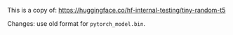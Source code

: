 This is a copy of: https://huggingface.co/hf-internal-testing/tiny-random-t5

Changes: use old format for `pytorch_model.bin`.
